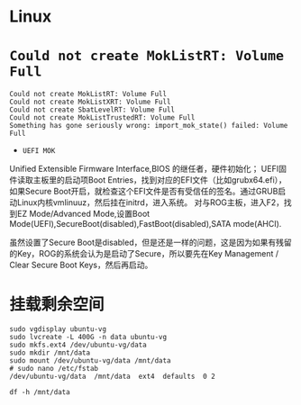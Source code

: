 # Linux
# `Could not create MokListRT: Volume Full`
```
Could not create MokListRT: Volume Full
Could not create MokListXRT: Volume Full
Could not create SbatLevelRT: Volume Full
Could not create MokListTrustedRT: Volume Full
Something has gone seriously wrong: import_mok_state() failed: Volume Full
```
- `UEFI MOK `

Unified Extensible Firmware Interface,BIOS 的继任者，硬件初始化；
UEFI固件读取主板里的启动项Boot Entries，找到对应的EFI文件（比如grubx64.efi），如果Secure Boot开启，就检查这个EFI文件是否有受信任的签名。通过GRUB启动Linux内核vmlinuuz，然后挂在initrd，进入系统。
对与ROG主板，进入F2，找到EZ Mode/Advanced Mode,设置Boot Mode(UEFI),SecureBoot(disabled),FastBoot(disabled),SATA mode(AHCI).

虽然设置了Secure Boot是disabled，但是还是一样的问题，这是因为如果有残留的Key，ROG的系统会认为是启动了Secure，所以要先在Key Management / Clear Secure Boot Keys，然后再启动。
# 挂载剩余空间
```
sudo vgdisplay ubuntu-vg
sudo lvcreate -L 400G -n data ubuntu-vg
sudo mkfs.ext4 /dev/ubuntu-vg/data
sudo mkdir /mnt/data
sudo mount /dev/ubuntu-vg/data /mnt/data
# sudo nano /etc/fstab 
/dev/ubuntu-vg/data  /mnt/data  ext4  defaults  0 2

df -h /mnt/data

```
